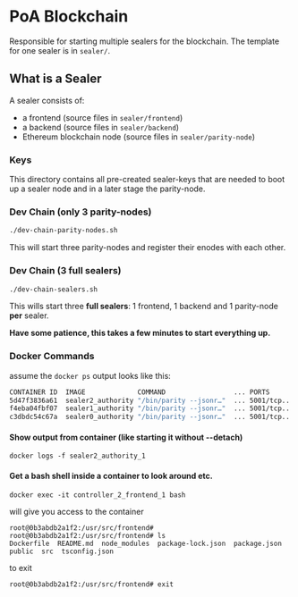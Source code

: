 # PoA Blockchain

Responsible for starting multiple sealers for the blockchain. The template for one sealer is in `sealer/`.

## What is a Sealer

A sealer consists of:

- a frontend (source files in `sealer/frontend`)
- a backend (source files in `sealer/backend`)
- Ethereum blockchain node (source files in `sealer/parity-node`)

### Keys

This directory contains all pre-created sealer-keys that are needed to boot up a sealer node and in a later stage the parity-node.

### Dev Chain (only 3 parity-nodes)

```bash
./dev-chain-parity-nodes.sh
```

This will start three parity-nodes and register their enodes with each other.

### Dev Chain (3 full sealers)

```bash
./dev-chain-sealers.sh
```

This wills start three **full sealers**: 1 frontend, 1 backend and 1 parity-node **per** sealer.

**Have some patience, this takes a few minutes to start everything up.**

### Docker Commands

assume the `docker ps` output looks like this:

```bash
CONTAINER ID  IMAGE             COMMAND                 ... PORTS       NAMES
5d47f3836a61  sealer2_authority "/bin/parity --jsonr…"  ... 5001/tcp... sealer2_authority_1
f4eba04fbf07  sealer1_authority "/bin/parity --jsonr…"  ... 5001/tcp... sealer1_authority_1
c3dbdc54c67a  sealer0_authority "/bin/parity --jsonr…"  ... 5001/tcp... sealer0_authority_1
```

#### Show output from container (like starting it without --detach)

```shell
docker logs -f sealer2_authority_1
```

#### Get a bash shell inside a container to look around etc.

```shell
docker exec -it controller_2_frontend_1 bash
```

will give you access to the container

```shell
root@0b3abdb2a1f2:/usr/src/frontend#
root@0b3abdb2a1f2:/usr/src/frontend# ls
Dockerfile  README.md  node_modules  package-lock.json	package.json  public  src  tsconfig.json
```

to exit

```shell
root@0b3abdb2a1f2:/usr/src/frontend# exit
```

